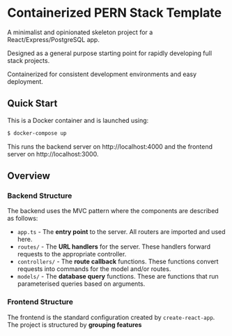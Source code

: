 # Containerized PERN Stack Template
A minimalist and opinionated skeleton project for a React/Express/PostgreSQL app. 

Designed as a general purpose starting point for rapidly developing full stack projects. 

Containerized for consistent development environments and easy deployment.

## Quick Start
This is a Docker container and is launched using:
```bash
$ docker-compose up
```
This runs the backend server on http://localhost:4000 and the frontend server on http://localhost:3000.

## Overview
### Backend Structure
The backend uses the MVC pattern where the components are described as follows:
- ``app.ts`` - The **entry point** to the server. All routers are imported and used here.
- ``routes/`` - The **URL handlers** for the server. These handlers forward requests to the appropriate controller.
- ``controllers/`` - The **route callback** functions. These functions convert requests into commands for the model and/or routes.
- ``models/`` - The **database query** functions. These are functions that run parameterised queries based on arguments.

### Frontend Structure
The frontend is the standard configuration created by ``create-react-app``. The project is structured by **grouping features**
